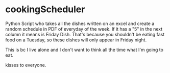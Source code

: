 # cookingScheduler
Python Script who takes all the dishes written on an excel and create a random schedule in PDF of everyday of the week. If it has a "5" in the next column it means is Friday Dish. That's because you shouldn't be eating fast food on a Tuesday, so these dishes will only appear in Friday night.

This is bc I live alone and I don't want to think all the time what I'm going to eat.

kisses to everyone.

